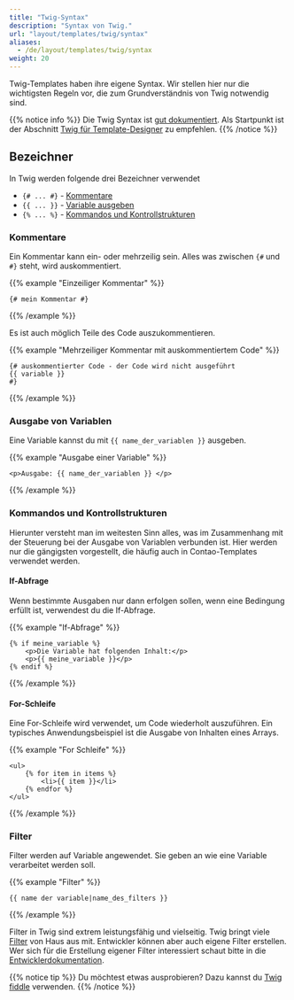 ```yaml
---
title: "Twig-Syntax"
description: "Syntax von Twig."
url: "layout/templates/twig/syntax"
aliases:
  - /de/layout/templates/twig/syntax
weight: 20
---
```


Twig-Templates haben ihre eigene Syntax. Wir stellen hier nur die wichtigsten Regeln vor, die zum Grundverständnis
von Twig notwendig sind.

{{% notice info %}}
Die Twig Syntax ist [gut dokumentiert](https://twig.symfony.com/doc/3.x/). Als Startpunkt ist der
Abschnitt [Twig für Template-Designer](https://twig.symfony.com/doc/3.x/templates.html) zu empfehlen.
{{% /notice %}}


## Bezeichner

In Twig werden folgende drei Bezeichner verwendet

* `{# ... #}` - [Kommentare](#kommentare)
* `{{ ... }}` - [Variable ausgeben](#ausgabe-von-variablen)
* `{% ... %}` - [Kommandos und Kontrollstrukturen](#kommandos-und-kontrollstrukturen)


### Kommentare

Ein Kommentar kann ein- oder mehrzeilig sein. Alles was zwischen `{#` und `#}` steht, wird auskommentiert.

{{% example "Einzeiliger Kommentar" %}}
```twig
{# mein Kommentar #}
```
{{% /example %}}

Es ist auch möglich Teile des Code auszukommentieren.

{{% example "Mehrzeiliger Kommentar mit auskommentiertem Code" %}}
```twig
{# auskommentierter Code - der Code wird nicht ausgeführt
{{ variable }}
#}
```
{{% /example %}}


### Ausgabe von Variablen

Eine Variable kannst du mit `{{ name_der_variablen }}` ausgeben.

{{% example "Ausgabe einer Variable" %}}
```twig
<p>Ausgabe: {{ name_der_variablen }} </p>
```
{{% /example %}}


### Kommandos und Kontrollstrukturen

Hierunter versteht man im weitesten Sinn alles, was im Zusammenhang mit der Steuerung bei der Ausgabe von Variablen
verbunden ist.
Hier werden nur die gängigsten vorgestellt, die häufig auch in Contao-Templates verwendet werden.


#### If-Abfrage

Wenn bestimmte Ausgaben nur dann erfolgen sollen, wenn eine Bedingung erfüllt ist, verwendest du die If-Abfrage.

{{% example "If-Abfrage" %}}
```twig
{% if meine_variable %}
    <p>Die Variable hat folgenden Inhalt:</p>
    <p>{{ meine_variable }}</p>
{% endif %}
```
{{% /example %}}


#### For-Schleife

Eine For-Schleife wird verwendet, um Code wiederholt auszuführen. Ein typisches Anwendungsbeispiel ist die
Ausgabe von Inhalten eines Arrays.

{{% example "For Schleife" %}}
```twig
<ul>
    {% for item in items %}
        <li>{{ item }}</li>
    {% endfor %}
</ul>
```
{{% /example %}}


### Filter

Filter werden auf Variable angewendet. Sie geben an wie eine Variable verarbeitet werden soll.

{{% example "Filter" %}}
```twig
{{ name der variable|name_des_filters }}
```
{{% /example %}}

Filter in Twig sind extrem leistungsfähig und vielseitig. Twig bringt viele
[Filter](https://twig.symfony.com/doc/3.x/filters/index.html) von Haus aus mit. Entwickler können aber auch eigene
Filter erstellen.  
Wer sich für die Erstellung eigener Filter interessiert schaut bitte in die
[Entwicklerdokumentation](https://docs.contao.org/dev/framework/templates/getting-started/#extending-twig).

{{% notice tip %}}
Du möchtest etwas ausprobieren? Dazu kannst du [Twig fiddle](https://twigfiddle.com/) verwenden.
{{% /notice %}}
